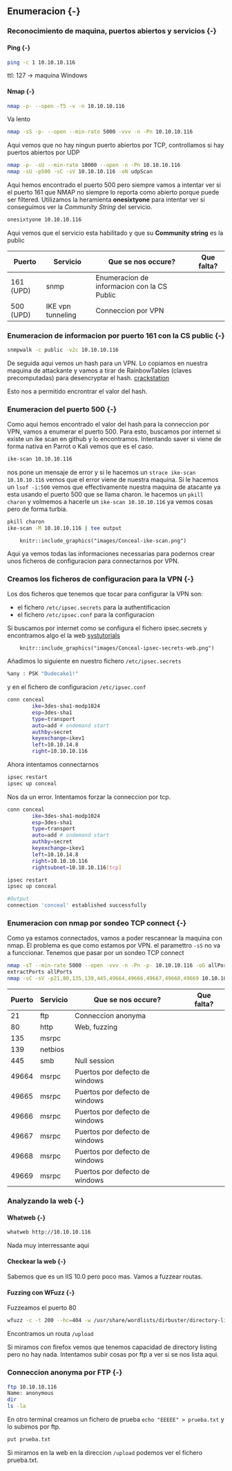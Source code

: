 ## Enumeracion {-}

### Reconocimiento de maquina, puertos abiertos y servicios {-} 

#### Ping {-}

```bash
ping -c 1 10.10.10.116
```
ttl: 127 -> maquina Windows

#### Nmap {-}

```bash
nmap -p- --open -T5 -v -n 10.10.10.116
```

Va lento

```bash
nmap -sS -p- --open --min-rate 5000 -vvv -n -Pn 10.10.10.116
```

Aqui vemos que no hay ningun puerto abiertos por TCP, controllamos si hay puertos abiertos por UDP

```bash
nmap -p- -sU --min-rate 10000 --open -n -Pn 10.10.10.116
nmap -sU -p500 -sC -sV 10.10.10.116 -oN udpScan
```

Aqui hemos encontrado el puerto 500 pero siempre vamos a intentar ver si el puerto 161 que NMAP no siempre lo reporta como abierto
porque puede ser filtered. Utilizamos la heramienta **onesixtyone** para intentar ver si conseguimos ver la *Community String* del servicio.

```bash
onesixtyone 10.10.10.116
```

Aqui vemos que el servicio esta habilitado y que su **Community string** es la public

| Puerto    | Servicio          | Que se nos occure?                          | Que falta? |
| --------- | ----------------- | ------------------------------------------- | ---------- |
| 161 (UPD) | snmp              | Enumeracion de informacion con la CS Public |            |
| 500 (UPD) | IKE vpn tunneling | Conneccion por VPN                          |            |


### Enumeracion de informacion por puerto 161 con la CS public {-}

```bash
snmpwalk -c public -v2c 10.10.10.116
```

De seguida aqui vemos un hash para un VPN. Lo copiamos en nuestra maquina de attackante y vamos a tirar de RainbowTables (claves precomputadas)
para desencryptar el hash. [crackstation](https://crackstation.net)

Esto nos a permitido encrontrar el valor del hash.


### Enumeracion del puerto 500 {-}

Como aqui hemos encontrado el valor del hash para la conneccion por VPN, vamos a enumerar el puerto 500. Para esto, buscamos por internet
si existe un ike scan en github y lo encontramos. Intentando saver si viene de forma nativa en Parrot o Kali vemos que es el caso.

```bash
ike-scan 10.10.10.116
```

nos pone un mensaje de error y si le hacemos un `strace ike-scan 10.10.10.116` vemos que el error viene de nuestra maquina.
Si le hacemos un `lsof -i:500` vemos que effectivamente nuestra maquina de atacante ya esta usando el puerto 500 que se llama charon.
le hacemos un `pkill charon` y volmemos a hacerle un `ike-scan 10.10.10.116` ya vemos cosas pero de forma turbia.

```bash
pkill charon
ike-scan -M 10.10.10.116 | tee output
```

```{r, echo = FALSE, fig.cap="ike scan output", out.width="90%"}
    knitr::include_graphics("images/Conceal-ike-scan.png")
```

Aqui ya vemos todas las informaciones necessarias para podernos crear unos ficheros de configuracion para connectarnos por VPN.

### Creamos los ficheros de configuracion para la VPN {-}

Los dos ficheros que tenemos que tocar para configurar la VPN son:

- el fichero `/etc/ipsec.secrets` para la authentificacion
- el fichero `/etc/ipsec.conf` para la configuracion

Si buscamos por internet como se configura el fichero ipsec.secrets y encontramos algo el la web [systutorials](https://www.systutorials.com/docs/linux/man/5-ipsec.secrets)

```{r, echo = FALSE, fig.cap="info ipsec.secrets", out.width="90%"}
    knitr::include_graphics("images/Conceal-ipsec-secrets-web.png")
```

Añadimos lo siguiente en nuestro fichero `/etc/ipsec.secrets`

```bash
%any : PSK "Dudecake1!"
```

y en el fichero de configuracion `/etc/ipsec.conf`

```bash
conn conceal
        ike=3des-sha1-modp1024
        esp=3des-sha1
        type=transport
        auto=add # ondemand start
        authby=secret
        keyexchange=ikev1
        left=10.10.14.8
        right=10.10.10.116
```

Ahora intentamos connectarnos

```bash
ipsec restart
ipsec up conceal
```

Nos da un error. Intentamos forzar la conneccion por tcp.

```bash
conn conceal
        ike=3des-sha1-modp1024
        esp=3des-sha1
        type=transport
        auto=add # ondemand start
        authby=secret
        keyexchange=ikev1
        left=10.10.14.8
        right=10.10.10.116
        rightsubnet=10.10.10.116[tcp]
```

```bash
ipsec restart
ipsec up conceal

#Output
connection 'conceal' established successfully
```

### Enumeracion con nmap por sondeo TCP connect {-}

Como ya estamos connectados, vamos a poder rescannear la maquina con nmap. El problema es que como estamos por VPN.
el paramettro `-sS` no va a funccionar. Tenemos que pasar por un sondeo TCP connect

```bash
nmap -sT --min-rate 5000 --open -vvv -n -Pn -p- 10.10.10.116 -oG allPorts
extractPorts allPorts
nmap -sC -sV -p21,80,135,139,445,49664,49666,49667,49668,49669 10.10.10.116 -oN targeted.
```

| Puerto | Servicio | Que se nos occure?             | Que falta? |
| ------ | -------- | ------------------------------ | ---------- |
| 21     | ftp      | Conneccion anonyma             |            |
| 80     | http     | Web, fuzzing                   |            |
| 135    | msrpc    |                                |            |
| 139    | netbios  |                                |            |
| 445    | smb      | Null session                   |            |
| 49664  | msrpc    | Puertos por defecto de windows |            |
| 49665  | msrpc    | Puertos por defecto de windows |            |
| 49666  | msrpc    | Puertos por defecto de windows |            |
| 49667  | msrpc    | Puertos por defecto de windows |            |
| 49668  | msrpc    | Puertos por defecto de windows |            |
| 49669  | msrpc    | Puertos por defecto de windows |            |


### Analyzando la web {-}

#### Whatweb {-}

```bash
whatweb http://10.10.10.116
```

Nada muy interressante aqui


#### Checkear la web {-}

Sabemos que es un IIS 10.0 pero poco mas. Vamos a fuzzear routas.

#### Fuzzing con WFuzz {-}

Fuzzeamos el puerto 80

```bash
wfuzz -c -t 200 --hc=404 -w /usr/share/wordlists/dirbuster/directory-list-2.3-medium.txt http://10.10.10.116/FUZZ
```

Encontramos un routa `/upload`

Si miramos con firefox vemos que tenemos capacidad de directory listing pero no hay nada. Intentamos subir cosas por ftp 
a ver si se nos lista aqui.

### Conneccion anonyma por FTP {-}

```bash
ftp 10.10.10.116
Name: anonymous
dir
ls -la
```

En otro terminal creamos un fichero de prueba `echo "EEEEE" > prueba.txt` y lo subimos por ftp.

```bash
put prueba.txt
```

Si miramos en la web en la direccion `/upload` podemos ver el fichero prueba.txt.


